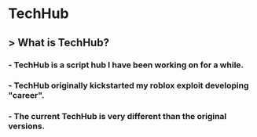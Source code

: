 # TechHub 

## > What is TechHub?

### - TechHub is a script hub I have been working on for a while. 
### - TechHub originally kickstarted my roblox exploit developing "career". 
### - The current TechHub is very different than the original versions.
